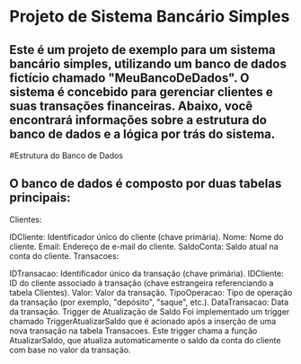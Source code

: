 # Projeto de Sistema Bancário Simples

## Este é um projeto de exemplo para um sistema bancário simples, utilizando um banco de dados fictício chamado "MeuBancoDeDados". O sistema é concebido para gerenciar clientes e suas transações financeiras. Abaixo, você encontrará informações sobre a estrutura do banco de dados e a lógica por trás do sistema.

#Estrutura do Banco de Dados

## O banco de dados é composto por duas tabelas principais:

Clientes:

IDCliente: Identificador único do cliente (chave primária).
Nome: Nome do cliente.
Email: Endereço de e-mail do cliente.
SaldoConta: Saldo atual na conta do cliente.
Transacoes:

IDTransacao: Identificador único da transação (chave primária).
IDCliente: ID do cliente associado à transação (chave estrangeira referenciando a tabela Clientes).
Valor: Valor da transação.
TipoOperacao: Tipo de operação da transação (por exemplo, "depósito", "saque", etc.).
DataTransacao: Data da transação.
Trigger de Atualização de Saldo
Foi implementado um trigger chamado TriggerAtualizarSaldo que é acionado após a inserção de uma nova transação na tabela Transacoes. Este trigger chama a função AtualizarSaldo, que atualiza automaticamente o saldo da conta do cliente com base no valor da transação.
